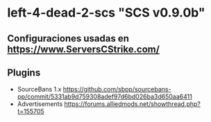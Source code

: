 # left-4-dead-2-scs "SCS v0.9.0b"
## Configuraciones usadas en https://www.ServersCStrike.com/
## Plugins
- SourceBans 1.x https://github.com/sbpp/sourcebans-pp/commit/5331ab9d759308adef97d6bd026ba3d650aa6411
- Advertisements https://forums.alliedmods.net/showthread.php?t=155705